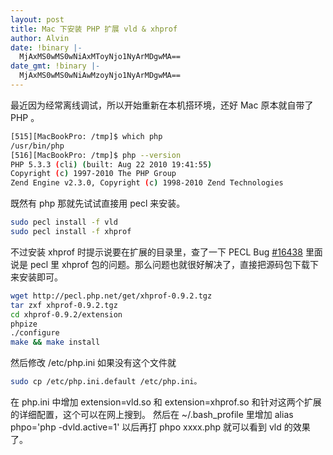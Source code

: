 ```yaml
---
layout: post
title: Mac 下安装 PHP 扩展 vld & xhprof
author: Alvin
date: !binary |-
  MjAxMS0wMS0wNiAxMToyNjo1NyArMDgwMA==
date_gmt: !binary |-
  MjAxMS0wMS0wNiAwMzoyNjo1NyArMDgwMA==
---
```

最近因为经常离线调试，所以开始重新在本机搭环境，还好 Mac 原本就自带了 PHP 。

```bash
[515][MacBookPro: /tmp]$ which php
/usr/bin/php
[516][MacBookPro: /tmp]$ php --version
PHP 5.3.3 (cli) (built: Aug 22 2010 19:41:55)
Copyright (c) 1997-2010 The PHP Group
Zend Engine v2.3.0, Copyright (c) 1998-2010 Zend Technologies
```

既然有 php 那就先试试直接用 pecl 来安装。

```bash
sudo pecl install -f vld
sudo pecl install -f xhprof
```

不过安装 xhprof 时提示说要在扩展的目录里，查了一下 PECL Bug [#16438](http://pecl.php.net/bugs/bug.php?id=16438&edit=1) 里面说是 pecl 里 xhprof 包的问题。那么问题也就很好解决了，直接把源码包下载下来安装即可。

```bash
wget http://pecl.php.net/get/xhprof-0.9.2.tgz
tar zxf xhprof-0.9.2.tgz
cd xhprof-0.9.2/extension
phpize
./configure
make && make install
```

然后修改 /etc/php.ini 如果没有这个文件就

```bash
sudo cp /etc/php.ini.default /etc/php.ini。
```

在 php.ini 中增加 extension=vld.so 和 extension=xhprof.so 和针对这两个扩展的详细配置，这个可以在网上搜到。
然后在 ~/.bash_profile 里增加 alias phpo='php -dvld.active=1'
以后再打 phpo xxxx.php 就可以看到 vld 的效果了。